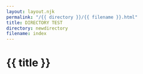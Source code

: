 ```yaml
---
layout: layout.njk
permalink: "/{{ directory }}/{{ filename }}.html"
title: DIRECTORY TEST
directory: newdirectory
filename: index
---
```

# {{ title }}

